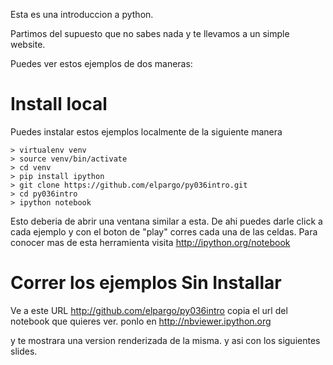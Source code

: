 Esta es una introduccion a python.

Partimos del supuesto que no sabes nada y te llevamos a un simple website. 

Puedes ver estos ejemplos de dos maneras:

# Install local

Puedes instalar estos ejemplos localmente de la siguiente manera

    > virtualenv venv
    > source venv/bin/activate
    > cd venv
    > pip install ipython
    > git clone https://github.com/elpargo/py036intro.git
    > cd py036intro
    > ipython notebook

Esto deberia de abrir una ventana similar a esta. De ahi puedes darle click a cada ejemplo y con el boton de "play" corres cada una de las celdas. Para conocer mas de esta herramienta visita http://ipython.org/notebook

# Correr los ejemplos Sin Installar

Ve a este URL http://github.com/elpargo/py036intro 
copia el url del notebook que quieres ver.
ponlo en http://nbviewer.ipython.org

y te mostrara una version renderizada de la misma. y asi con los siguientes slides.
